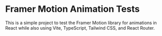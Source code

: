 # Framer Motion Animation Tests

This is a simple project to test the Framer Motion library for animations in React while also using Vite, TypeScript, Tailwind CSS, and React Router.